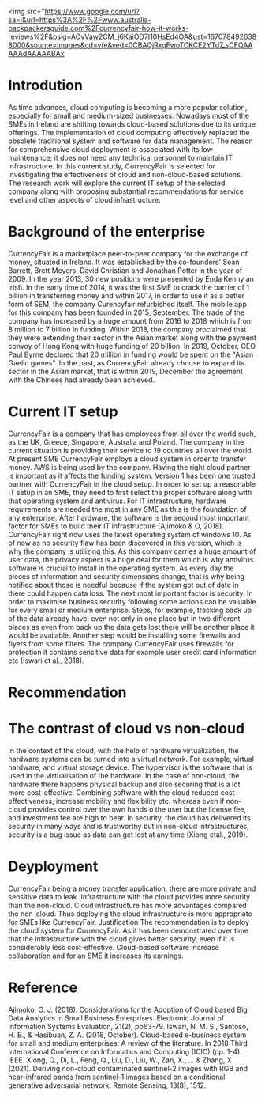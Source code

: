 <img src="https://www.google.com/url?sa=i&url=https%3A%2F%2Fwww.australia-backpackersguide.com%2Fcurrencyfair-how-it-works-reviews%2F&psig=AOvVaw2CM_j6KaiOD7I10HsEd4OA&ust=1670784926388000&source=images&cd=vfe&ved=0CBAQjRxqFwoTCKCE2YTd7_sCFQAAAAAdAAAAABAx
# Introdution
As time advances, cloud computing is becoming a more popular solution, especially for small and medium-sized businesses. Nowadays most of the SMEs in Ireland are shifting towards cloud-based solutions due to its unique offerings. The implementation of cloud computing effectively replaced the obsolete traditional system and software for data management. The reason for comprehensive cloud deployment is associated with its low maintenance; it does not need any technical personnel to maintain IT infrastructure. In this current study, CurrencyFair is selected for investigating the effectiveness of cloud and non-cloud-based solutions. The research work will explore the current IT setup of the selected company along with proposing substantial recommendations for service level and other aspects of cloud infrastructure. 

# Background of the enterprise

CurrencyFair is a marketplace peer-to-peer company for the exchange of money, situated in Ireland. It was established by the co-founders' Sean Barrett, Brett Meyers, David Christian and Jonathan Potter in the year of 2009. In the year 2013, 30 new positions were presented by Enda Kenny an Irish. In the early time of 2014, it was the first SME to crack the barrier of 1 billion in transferring money and within 2017, in order to use it as a better form of SEM, the company Curencyfair refurbished itself. The mobile app for this company has been founded in 2015, September. The trade of the company has increased by a huge amount from 2016 to 2018 which is from 8 million to 7 billion in funding. Within 2018, the company proclaimed that they were extending their sector in the Asian market along with the payment convoy of Hong Kong with huge funding of 20 billion. In 2019, October, CEO Paul Byrne declared that 20 million in funding would be spent on the "Asian Gaelic games". In the past, as CurrencyFair already choose to expand its sector in the Asian market, that is within 2019, December the agreement with the Chinees had already been achieved. 
# Current IT setup

CurrencyFair is a company that has employees from all over the world such, as the UK, Greece, Singapore, Australia and Poland. The company in the current situation is providing their service to 19 countries all over the world. At present SME CurrencyFair employs a cloud system in order to transfer money. AWS is being used by the company. Having the right cloud partner is important as it affects the funding system. Version 1 has been one trusted partner with CurrencyFair in the cloud setup. In order to set up a reasonable IT setup in an SME, they need to first select the proper software along with that operating system and antivirus. For IT infrastructure, hardware requirements are needed the most in any SME as this is the foundation of any enterprise. After hardware, the software is the second most important factor for SMEs to build their IT infrastructure (Ajimoko & O, 2018). 
CurrencyFair right now uses the latest operating system of windows 10. As of now as no security flaw has been discovered in this version, which is why the company is utilizing this. As this company carries a huge amount of user data, the privacy aspect is a huge deal for them which is why antivirus software is crucial to install in the operating system. As every day the pieces of information and security dimensions change, that is why being notified about those is needful because if the system got out of date in there could happen data loss. The next most important factor is security. In order to maximise business security following some actions can be valuable for every small or medium enterprise. Steps, for example, tracking back up of the data already have, even not only in one place but in two different places as even from back up the data gets lost there will be another place it would be available. Another step would be installing some firewalls and flyers from some filters. The company CurrencyFair uses firewalls for protection it contains sensitive data for example user credit card information etc (Iswari et al., 2018).

# Recommendation

# The contrast of cloud vs non-cloud 
In the context of the cloud, with the help of hardware virtualization, the hardware systems can be turned into a virtual network. For example, virtual hardware, and virtual storage device. The hypervisor is the software that is used in the virtualisation of the hardware. In the case of non-cloud, the hardware there happens physical backup and also securing that is a lot more cost-effective. Combining software with the cloud reduced cost-effectiveness, increase mobility and flexibility etc. whereas even if non-cloud provides control over the own hands o the user but the license fee, and investment fee are high to bear. In security, the cloud has delivered its security in many ways and is trustworthy but in non-cloud infrastructures, security is a bug issue as data can get lost at any time (Xiong etal., 2019). 
# Deyployment

CurrencyFair being a money transfer application, there are more private and sensitive data to leak. Infrastructure with the cloud provides more security than the non-cloud. Cloud infrastructure has more advantages compared the non-cloud. Thus deploying the cloud infrastructure is more appropriate for SMEs like CurrencyFair. 
Justification 
The recommendation is to deploy the cloud system for CurrencyFair. As it has been demonstrated over time that the infrastructure with the cloud gives better security, even if it is considerably less cost-effective. Cloud-based software increase collaboration and for an SME it increases its earnings. 
 
# Reference

Ajimoko, O. J. (2018). Considerations for the Adoption of Cloud based Big Data Analytics in Small Business Enterprises. Electronic Journal of Information Systems Evaluation, 21(2), pp63-79.
Iswari, N. M. S., Santoso, H. B., & Hasibuan, Z. A. (2018, October). Cloud-based e-business system for small and medium enterprises: A review of the literature. In 2018 Third International Conference on Informatics and Computing (ICIC) (pp. 1-4). IEEE.
Xiong, Q., Di, L., Feng, Q., Liu, D., Liu, W., Zan, X., ... & Zhang, X. (2021). Deriving non-cloud contaminated sentinel-2 images with RGB and near-infrared bands from sentinel-1 images based on a conditional generative adversarial network. Remote Sensing, 13(8), 1512.

